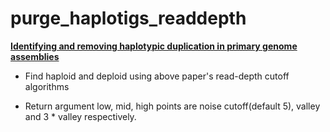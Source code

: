 # purge_haplotigs_readdepth

**[Identifying and removing haplotypic duplication in
primary genome assemblies](https://www.biorxiv.org/content/10.1101/729962v1)**

- Find haploid and deploid using above paper's read-depth cutoff algorithms 

- Return argument low, mid, high points are noise cutoff(default 5), valley and 3 * valley respectively.

